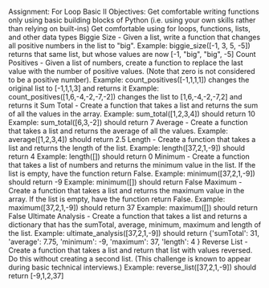 Assignment: For Loop Basic II
Objectives:
Get comfortable writing functions only using basic building blocks of Python (i.e. using your own skills rather than relying on built-ins)
Get comfortable using for loops, functions, lists, and other data types
Biggie Size - Given a list, write a function that changes all positive numbers in the list to "big".
Example: biggie_size([-1, 3, 5, -5]) returns that same list, but whose values are now [-1, "big", "big", -5]
Count Positives - Given a list of numbers, create a function to replace the last value with the number of positive values. (Note that zero is not considered to be a positive number).
Example: count_positives([-1,1,1,1]) changes the original list to [-1,1,1,3] and returns it
Example: count_positives([1,6,-4,-2,-7,-2]) changes the list to [1,6,-4,-2,-7,2] and returns it
Sum Total - Create a function that takes a list and returns the sum of all the values in the array.
Example: sum_total([1,2,3,4]) should return 10
Example: sum_total([6,3,-2]) should return 7
Average - Create a function that takes a list and returns the average of all the values.
Example: average([1,2,3,4]) should return 2.5
Length - Create a function that takes a list and returns the length of the list.
Example: length([37,2,1,-9]) should return 4
Example: length([]) should return 0
Minimum - Create a function that takes a list of numbers and returns the minimum value in the list. If the list is empty, have the function return False.
Example: minimum([37,2,1,-9]) should return -9
Example: minimum([]) should return False
Maximum - Create a function that takes a list and returns the maximum value in the array. If the list is empty, have the function return False.
Example: maximum([37,2,1,-9]) should return 37
Example: maximum([]) should return False
Ultimate Analysis - Create a function that takes a list and returns a dictionary that has the sumTotal, average, minimum, maximum and length of the list.
Example: ultimate_analysis([37,2,1,-9]) should return {'sumTotal': 31, 'average': 7.75, 'minimum': -9, 'maximum': 37, 'length': 4 }
Reverse List - Create a function that takes a list and return that list with values reversed. Do this without creating a second list. (This challenge is known to appear during basic technical interviews.)
Example: reverse_list([37,2,1,-9]) should return [-9,1,2,37]